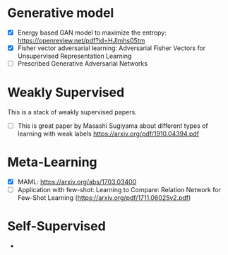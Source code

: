 # Generative model
- [X] Energy based GAN model to maximize the entropy: https://openreview.net/pdf?id=HJlmhs05tm
- [X] Fisher vector adversarial learning: Adversarial Fisher Vectors for Unsupervised Representation Learning
- [ ] Prescribed Generative Adversarial Networks

# Weakly Supervised
This is a stack of weakly supervised papers.

- [ ]  This is great paper by Masashi Sugiyama about different types of learning with weak labels
https://arxiv.org/pdf/1910.04394.pdf


# Meta-Learning
- [X] MAML: https://arxiv.org/abs/1703.03400
- [ ] Application with few-shot: Learning to Compare: Relation Network for Few-Shot Learning (https://arxiv.org/pdf/1711.06025v2.pdf)

# Self-Supervised
* 


